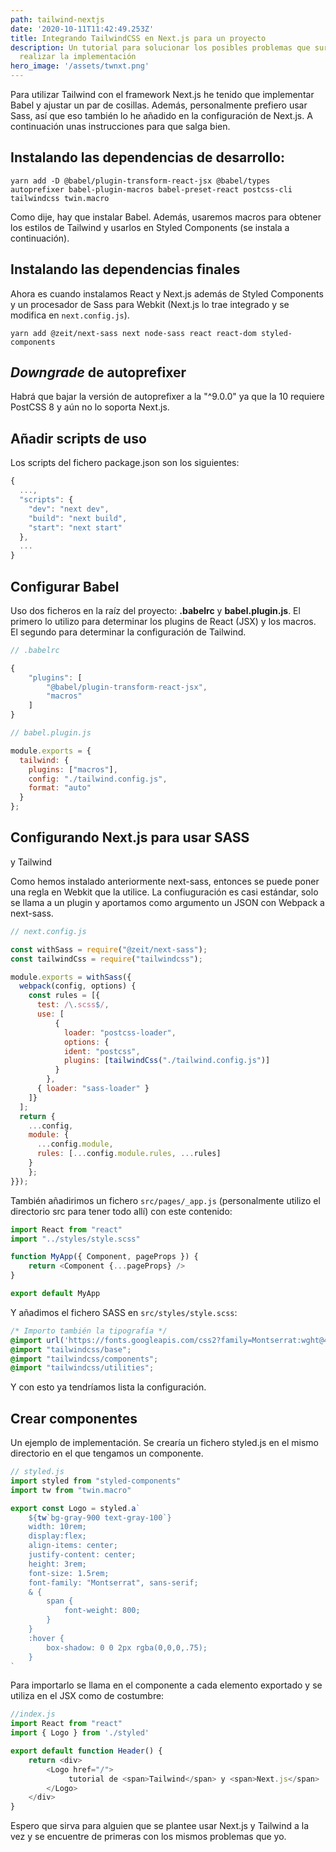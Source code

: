 ```yaml
---
path: tailwind-nextjs
date: '2020-10-11T11:42:49.253Z'
title: Integrando TailwindCSS en Next.js para un proyecto
description: Un tutorial para solucionar los posibles problemas que surjan al
  realizar la implementación
hero_image: '/assets/twnxt.png'
---
```


Para utilizar Tailwind con el framework Next.js he tenido que implementar Babel y ajustar un par de cosillas. Además, personalmente prefiero usar Sass, así que eso también lo he añadido en la configuración de Next.js. A continuación unas instrucciones para que salga bien.

## Instalando las dependencias de desarrollo:

```yarn add -D @babel/plugin-transform-react-jsx @babel/types autoprefixer babel-plugin-macros babel-preset-react postcss-cli tailwindcss twin.macro```

Como dije, hay que instalar Babel. Además, usaremos macros para obtener los estilos de Tailwind y usarlos en Styled Components (se instala a continuación).

## Instalando las dependencias finales

Ahora es cuando instalamos React y Next.js además de Styled Components y un procesador de Sass para Webkit (Next.js lo trae integrado y se modifica en `next.config.js`).

```yarn add @zeit/next-sass next node-sass react react-dom styled-components```

## *Downgrade* de autoprefixer

Habrá que bajar la versión de autoprefixer a la "^9.0.0" ya que la 10 requiere PostCSS 8 y aún no lo soporta Next.js.

## Añadir scripts de uso

Los scripts del fichero package.json son los siguientes:

```js
{
  ...,
  "scripts": {
    "dev": "next dev",
    "build": "next build",
    "start": "next start"
  },
  ...
}
```

## Configurar Babel

Uso dos ficheros en la raíz del proyecto: **.babelrc** y **babel.plugin.js**. El primero lo utilizo para determinar los plugins de React (JSX) y los macros. El segundo para determinar la configuración de Tailwind.

```js
// .babelrc

{
    "plugins": [
        "@babel/plugin-transform-react-jsx",
        "macros"
    ]
}
```



```js
// babel.plugin.js

module.exports = {
  tailwind: {
    plugins: ["macros"],
    config: "./tailwind.config.js",
    format: "auto"
  }
};
```

## Configurando Next.js para usar SASS
 y Tailwind

Como hemos instalado anteriormente next-sass, entonces se puede poner una regla en Webkit que la utilice. La confiuguración es casi estándar, solo se llama a un plugin y aportamos como argumento un JSON con Webpack a next-sass.

```js
// next.config.js

const withSass = require("@zeit/next-sass");
const tailwindCss = require("tailwindcss");

module.exports = withSass({
  webpack(config, options) {
    const rules = [{
      test: /\.scss$/,
      use: [
          {
            loader: "postcss-loader",
            options: {
            ident: "postcss",
            plugins: [tailwindCss("./tailwind.config.js")]
          }
        },
      { loader: "sass-loader" }
    ]}
  ];
  return {
    ...config,
    module: { 
      ...config.module, 
      rules: [...config.module.rules, ...rules] 
    }
    };
}});
```

También añadirimos un fichero `src/pages/_app.js` (personalmente utilizo el directorio src para tener todo allí) con este contenido:

```js
import React from "react"
import "../styles/style.scss"

function MyApp({ Component, pageProps }) {
    return <Component {...pageProps} />
}

export default MyApp
```

Y añadimos el fichero SASS en `src/styles/style.scss`:

```css
/* Importo también la tipografía */
@import url('https://fonts.googleapis.com/css2?family=Montserrat:wght@400;800&display=swap');
@import "tailwindcss/base";
@import "tailwindcss/components"; 
@import "tailwindcss/utilities";
```

Y con esto ya tendríamos lista la configuración.

## Crear componentes

Un ejemplo de implementación. Se crearía un fichero styled.js en el mismo directorio en el que tengamos un componente. 

```js
// styled.js
import styled from "styled-components"
import tw from "twin.macro"

export const Logo = styled.a`
    ${tw`bg-gray-900 text-gray-100`}
    width: 10rem;
    display:flex;
    align-items: center;
    justify-content: center;
    height: 3rem;
    font-size: 1.5rem;
    font-family: "Montserrat", sans-serif;
    & {
        span {
            font-weight: 800;
        }
    }
    :hover {
        box-shadow: 0 0 2px rgba(0,0,0,.75);
    }
`
```

Para importarlo se llama en el componente a cada elemento exportado y se utiliza en el JSX como de costumbre:

```js
//index.js
import React from "react"
import { Logo } from './styled'

export default function Header() {
    return <div>
        <Logo href="/">
             tutorial de <span>Tailwind</span> y <span>Next.js</span>
        </Logo>
    </div>
}
```

Espero que sirva para alguien que se plantee usar Next.js y Tailwind a la vez y se encuentre de primeras con los mismos problemas que yo.